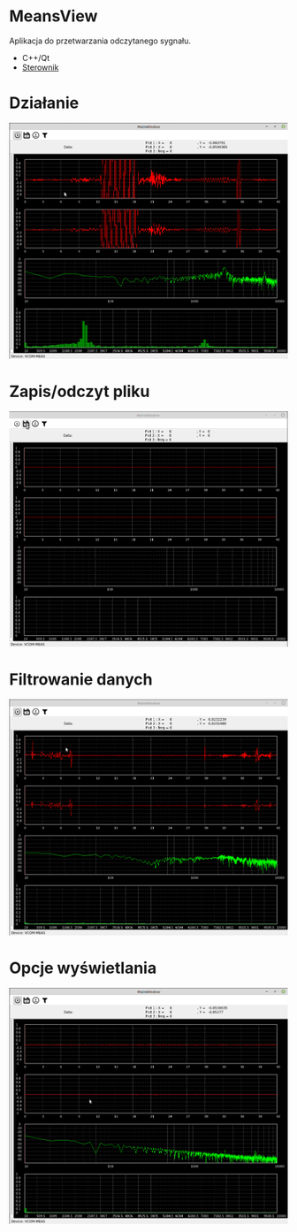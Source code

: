 # MeansView
Aplikacja do przetwarzania odczytanego sygnału.
* C++/Qt
* [Sterownik](https://github.com/Corel-Cormen/ODP_MeansViewUSB)

# Działanie
<img src="doc/work.gif"> </a>

# Zapis/odczyt pliku
<img src="doc/writeAndRead.gif"> </a>

# Filtrowanie danych
<img src="doc/filter.gif"> </a>

# Opcje wyświetlania
<img src="doc/properties.gif"> </a>
